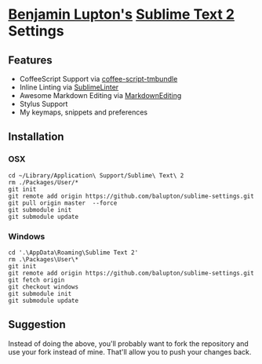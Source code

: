 # [Benjamin Lupton's](http://balupton.com) [Sublime Text 2](http://www.sublimetext.com/2) Settings

## Features

- CoffeeScript Support via [coffee-script-tmbundle](https://github.com/jashkenas/coffee-script-tmbundle)
- Inline Linting via [SublimeLinter](https://github.com/SublimeLinter/SublimeLinter)
- Awesome Markdown Editing via [MarkdownEditing](https://github.com/balupton/MarkdownEditing)
- Stylus Support
- My keymaps, snippets and preferences


## Installation

### OSX

    cd ~/Library/Application\ Support/Sublime\ Text\ 2
    rm ./Packages/User/*
    git init
    git remote add origin https://github.com/balupton/sublime-settings.git
    git pull origin master  --force
    git submodule init
    git submodule update

### Windows

    cd '.\AppData\Roaming\Sublime Text 2'
    rm .\Packages\User\*
    git init
    git remote add origin https://github.com/balupton/sublime-settings.git
    git fetch origin
    git checkout windows
    git submodule init
    git submodule update


## Suggestion

Instead of doing the above, you'll probably want to fork the repository and use your fork instead of mine. That'll allow you to push your changes back.
